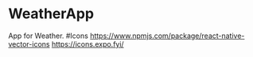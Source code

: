 # WeatherApp
 App for Weather.
 #Icons
 https://www.npmjs.com/package/react-native-vector-icons
 https://icons.expo.fyi/
